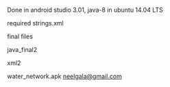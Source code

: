 Done in android studio 3.01, java-8 in ubuntu 14.04 LTS

required strings.xml

final files

java_final2

xml2

water_network.apk
neelgala@gmail.com 
